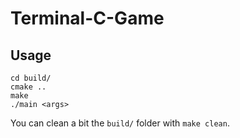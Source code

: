 # Terminal-C-Game

## Usage

```
cd build/
cmake ..
make
./main <args>
```

You can clean a bit the `build/` folder with `make clean`.
